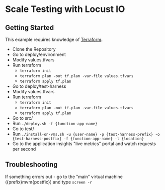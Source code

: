 # Scale Testing with Locust IO

## Getting Started

This example requires knowledge of [Terraform](https://www.terraform.io/). 

- Clone the Repository
- Go to deploy/environment
- Modify values.tfvars
- Run terraform 
    - ``` terraform init ```
    - ``` terraform plan -out tf.plan -var-file values.tfvars ```
    - ``` terraform apply tf.plan ```
- Go to deploy/test-harness
- Modify values.tfvars
- Run terraform 
    - ``` terraform init ```
    - ``` terraform plan -out tf.plan -var-file values.tfvars ```
    - ``` terraform apply tf.plan ```
- Go to src/
- Run ``` ./deploy.sh -f {function-app-name} ```
- Go to test/
- Run ``` ./install-on-vms.sh -u {user-name} -p {test-harness-prefix} -o {test-harness-postfix} -f {function-app-name} -l {location} ```
- Go to the application insights "live metrics" portal and watch requests per second

## Troubleshooting

If something errors out - go to the "main" virtual machine ({prefix}mvm{postfix}) and type ``` screen -r ```
